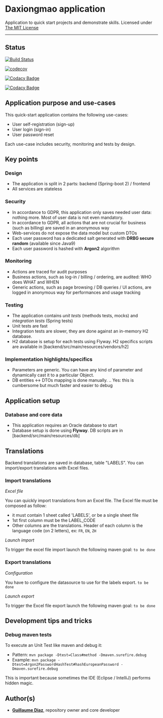 # Daxiongmao application

Application to quick start projects and demonstrate skills.
Licensed under [The MIT License](https://choosealicense.com/licenses/mit/)

--------------------------

## Status

[![Build Status](https://travis-ci.org/guihome-diaz/daxiongmao-app.svg?branch=master)](https://travis-ci.org/guihome-diaz/daxiongmao-app)

[![codecov](https://codecov.io/gh/guihome-diaz/daxiongmao-app/branch/master/graph/badge.svg)](https://codecov.io/gh/guihome-diaz/daxiongmao-app)

[![Codacy Badge](https://api.codacy.com/project/badge/Grade/bdfa706c3ea347c8b3814243ef026903)](https://www.codacy.com/manual/guihome-diaz/daxiongmao-app?utm_source=github.com&amp;utm_medium=referral&amp;utm_content=guihome-diaz/daxiongmao-app&amp;utm_campaign=Badge_Grade)

[![Codacy Badge](https://api.codacy.com/project/badge/Coverage/bdfa706c3ea347c8b3814243ef026903)](https://www.codacy.com/manual/guihome-diaz/daxiongmao-app?utm_source=github.com&utm_medium=referral&utm_content=guihome-diaz/daxiongmao-app&utm_campaign=Badge_Coverage)

## Application purpose and use-cases
This quick-start application contains the following use-cases:
* User self-registration (sign-up)
* User login (sign-in)
* User password reset

Each use-case includes security, monitoring and tests by design.

## Key points

### Design 
* The application is split in 2 parts: backend (Spring-boot 2) / frontend
* All services are stateless

### Security
* In accordance to GDPR, this application only saves needed user data: nothing more. Most of user data is not even mandatory.
* In accordance to GDPR, all actions that are not crucial for business (such as billing) are saved in an anonymous way
* Web-services do not expose the data model but custom DTOs
* Each user password has a dedicated salt generated with **DRBG secure random** (available since Java9)
* Each user password is hashed with **Argon2** algorithm

### Monitoring
* Actions are traced for audit purposes
* Business actions, such as log-in / billing / ordering, are audited: WHO does WHAT and WHEN
* Generic actions, such as page browsing / DB queries / UI actions, are logged in anonymous way for performances and usage tracking

### Testing
* The application contains *unit tests* (methods tests, mocks) and *integration tests* (Spring tests)
* Unit tests are fast
* Integration tests are slower, they are done against an in-memory H2 database.
* H2 database is setup for each tests using Flyway. H2 specifics scripts are available in [backend/src/main/resources/vendors/h2]

### Implementation highlights/specifics
* Parameters are generic. You can have any kind of parameter and dynamically cast it to a particular Object.  
* DB entities <-> DTOs mapping is done manually. .. Yes: this is cumbersome but much faster and easier to debug

## Application setup

### Database and core data
* This application requires an Oracle database to start
* Database setup is done using **Flyway**. DB scripts are in [backend/src/main/resources/db]

## Translations
Backend translations are saved in database, table "LABELS". You can import/export translations with Excel files.  

### Import translations

*Excel file*

You can quickly import translations from an Excel file. The Excel file must be composed as follow:
* it must contain 1 sheet called 'LABELS', or be a single sheet file
* 1st first column must be the LABEL_CODE
* Other columns are the translations. Header of each column is the language code (on 2 letters), ex: `FR`, `EN`, `ZH`

*Launch import*

To trigger the excel file import launch the following maven goal:
`to be done`

### Export translations

*Configuration*

You have to configure the datasource to use for the labels export. 
`to be done`

*Launch export*

To trigger the Excel file export launch the following maven goal:
`to be done` 


## Development tips and tricks

### Debug maven tests

To execute an Unit Test like maven and debug it:
* Pattern: ```mvn package -Dtest=Class#method -Dmaven.surefire.debug```
* Example: ```mvn package -Dtest=Argon2PasswordHashTest#hashEuropeanPassword -Dmaven.surefire.debug```

This is important because sometimes the IDE (Eclipse / IntelliJ) performs hidden magic.

## Author(s)
* [**Guillaume Diaz**](guillaume@qin-diaz.com), repository owner and core developer